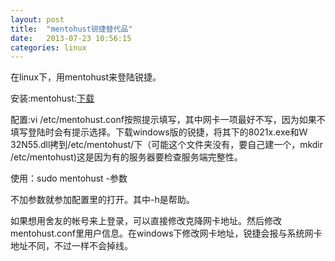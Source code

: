 ```yaml
---
layout: post
title:  "mentohust锐捷替代品"
date:   2013-07-23 10:56:15
categories: linux
---
```

在linux下，用mentohust来登陆锐捷。


安装:mentohust:<a href="https://code.google.com/p/mentohust/">下载</a>


配置:vi /etc/mentohust.conf按照提示填写，其中网卡一项最好不写，因为如果不填写登陆时会有提示选择。下载windows版的锐捷，将其下的8021x.exe和Ｗ32N55.dll拷到/etc/mentohust/下（可能这个文件夹没有，要自己建一个，mkdir /etc/mentohust)这是因为有的服务器要检查服务端完整性。


使用：sudo mentohust -参数


不加参数就参加配置里的打开。其中-h是帮助。


如果想用舍友的帐号来上登录，可以直接修改克降网卡地址。然后修改mentohust.conf里用户信息。在windows下修改网卡地址，锐捷会报与系统网卡地址不同，不过一样不会掉线。


 
